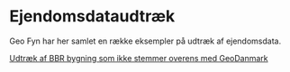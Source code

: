 # Ejendomsdataudtræk
Geo Fyn har her samlet en række eksempler på udtræk af ejendomsdata.

[Udtræk af BBR bygning som ikke stemmer overens med GeoDanmark](x.txt)
